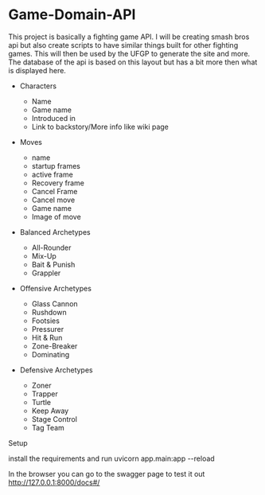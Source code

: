 # Game-Domain-API
This project is basically a fighting game API. I will be creating smash bros api but also create scripts to have similar things built for other fighting games. This will then be used by the UFGP to generate the site and more. The database of the api is based on this layout but has a bit more then what is displayed here.

- Characters
    - Name
    - Game name
    - Introduced in
    - Link to backstory/More info like wiki page

- Moves
    - name
    - startup frames
    - active frame
    - Recovery frame
    - Cancel Frame
    - Cancel move
    - Game name
    - Image of move

- Balanced Archetypes
    - All-Rounder
    - Mix-Up
    - Bait & Punish
    - Grappler

- Offensive Archetypes
    - Glass Cannon
    - Rushdown
    - Footsies
    - Pressurer
    - Hit & Run
    - Zone-Breaker
    - Dominating

- Defensive Archetypes
    - Zoner
    - Trapper
    - Turtle
    - Keep Away
    - Stage Control
    - Tag Team

Setup

install the requirements and run 
uvicorn app.main:app --reload

In the browser you can go to the swagger page to test it out
http://127.0.0.1:8000/docs#/
